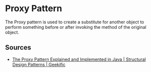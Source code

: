 # Proxy Pattern

The Proxy pattern is used to create a substitute for another object to perform something before or after invoking the method of the original object.

## Sources

- [The Proxy Pattern Explained and Implemented in Java | Structural Design Patterns | Geekific](https://www.youtube.com/watch?v=TS5i-uPXLs8)